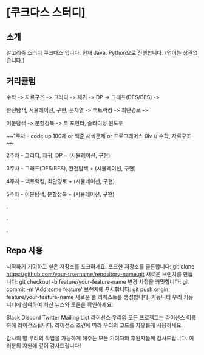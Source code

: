 # [쿠크다스 스터디]

## 소개
알고리즘 스터디 쿠크다스 입니다.
현재 Java, Python으로 진행합니다. (언어는 상관없습니다.)


## 커리큘럼
수학 -> 자료구조 -> 그리디 -> 재귀 -> DP -> 그래프(DFS/BFS) ->  

완전탐색, 시뮬레이션, 구현, 문자열 -> 백트랙킹 -> 최단경로 -> 

이분탐색 -> 분할정복 -> 투 포인터, 슬라이딩 윈도우

~~1주차 - code up 100제 or 백준 새싹문제 or 프로그래머스 0lv // 수학, 자료구조 ~~

2주차 - 그리디, 재귀, DP + (시뮬레이션, 구현)

3주차 - 그래프(DFS/BFS), 완전탐색 + (시뮬레이션, 구현)

4주차 - 백트랙킹, 최단경로 + (시뮬레이션, 구현)

5주차 - 이분탐색, 분할정복 + (시뮬레이션, 구현)

.

.

.

## Repo 사용


시작하기
기여하고 싶은 저장소를 포크하세요.
포크한 저장소를 클론합니다: git clone https://github.com/your-username/repository-name.git
새로운 브랜치를 만듭니다: git checkout -b feature/your-feature-name
변경 사항을 커밋합니다: git commit -m 'Add some feature'
브랜치에 푸시합니다: git push origin feature/your-feature-name
새로운 풀 리퀘스트를 생성합니다.
커뮤니티
우리 커뮤니티에 참여하여 최신 뉴스와 토론을 확인하세요:

Slack
Discord
Twitter
Mailing List
라이선스
우리의 모든 프로젝트는 라이선스 이름 하에 라이선스됩니다. 라이선스 조건에 따라 우리의 코드를 자유롭게 사용하세요.

감사의 말
우리의 작업을 가능하게 해주는 모든 기여자와 후원자들께 감사드립니다. 여러분의 지원에 깊이 감사드립니다!



<!--

**Here are some ideas to get you started:**

🙋‍♀️ A short introduction - what is your organization all about?
🌈 Contribution guidelines - how can the community get involved?
👩‍💻 Useful resources - where can the community find your docs? Is there anything else the community should know?
🍿 Fun facts - what does your team eat for breakfast?
🧙 Remember, you can do mighty things with the power of [Markdown](https://docs.github.com/github/writing-on-github/getting-started-with-writing-and-formatting-on-github/basic-writing-and-formatting-syntax)
-->
